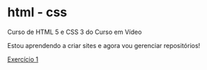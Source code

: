 # html - css

 Curso de HTML 5 e CSS 3 do Curso em Vídeo

 Estou aprendendo a criar sites e agora vou gerenciar repositórios!

 <a href="exercicios/ex001/index.html">Exercício 1</a>
